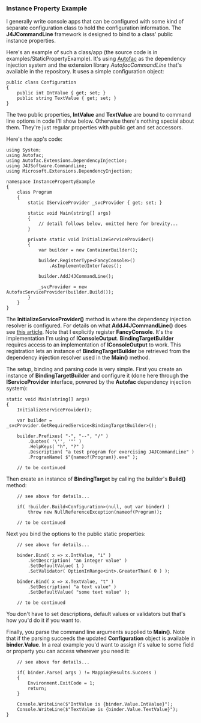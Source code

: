 ### Instance Property Example

I generally write console apps that can be configured with some kind of
separate configuration class to hold the configuration information. The 
**J4JCommandLine** framework is designed to bind to a class' public instance
properties.

Here's an example of such a class/app (the source code is in 
examples/StaticPropertyExample). It's using [Autofac](https://autofac.org) as
the dependency injection system and the extension library *AutofacCommandLine*
that's available in the repository. It uses a simple configuration
object:
```
public class Configuration
{
    public int IntValue { get; set; }
    public string TextValue { get; set; }
}
```

The two public properties, **IntValue** and **TextValue** are bound
to command line options in code I'll show below. Otherwise there's nothing
special about them. They're just regular properties with public get
and set accessors.

Here's the app's code:
```
using System;
using Autofac;
using Autofac.Extensions.DependencyInjection;
using J4JSoftware.CommandLine;
using Microsoft.Extensions.DependencyInjection;

namespace InstancePropertyExample
{
    class Program
    {
        static IServiceProvider _svcProvider { get; set; }

        static void Main(string[] args)
        {
            // detail follows below, omitted here for brevity...
        }

        private static void InitializeServiceProvider()
        {
            var builder = new ContainerBuilder();

            builder.RegisterType<FancyConsole>()
                .AsImplementedInterfaces();

            builder.AddJ4JCommandLine();

            _svcProvider = new AutofacServiceProvider(builder.Build());
        }
    }
}
```

The **InitializeServiceProvider()** method is where the dependency injection
resolver is configured. For details on what **AddJ4JCommandLine()** does
see [this article](di.md). Note that I explicitly register **FancyConsole**. It's
the implementation I'm using of **IConsoleOutput**. **BindingTargetBuilder**
requires access to an implementation of **IConsoleOutput** to work. This
registration lets an instance of **BindingTargetBuilder** be retrieved from
the dependency injection resolver used in the **Main()** method.

The setup, binding and parsing code is very simple. First you create an
instance of **BindingTargetBuilder** and configure it (done here through
the **IServiceProvider** interface, powered by the **Autofac** dependency
injection system):

```
static void Main(string[] args)
{
    InitializeServiceProvider();

    var builder = _svcProvider.GetRequiredService<BindingTargetBuilder>();

    builder.Prefixes( "-", "--", "/" )
        .Quotes( '\'', '"' )
        .HelpKeys( "h", "?" )
        .Description( "a test program for exercising J4JCommandLine" )
        .ProgramName( $"{nameof(Program)}.exe" );

    // to be continued
```
Then create an instance of **BindingTarget<Configuration>** by calling the builder's
**Build()** method:

```
    // see above for details...

    if( !builder.Build<Configuration>(null, out var binder) )
        throw new NullReferenceException(nameof(Program));

    // to be continued
```
Next you bind the options to the public static properties:
```
    // see above for details...

    binder.Bind( x => x.IntValue, "i" )
        .SetDescription( "an integer value" )
        .SetDefaultValue( 1 )
        .SetValidator( OptionInRange<int>.GreaterThan( 0 ) );

    binder.Bind( x => x.TextValue, "t" )
        .SetDescription( "a text value" )
        .SetDefaultValue( "some text value" );

    // to be continued
```
You don't have to set descriptions, default values or validators but that's how
you'd do it if you want to.

Finally, you parse the command line arguments supplied to **Main()**. Note that if
the parsing succeeds the updated **Configuration** object is available in
**binder.Value**. In a real example you'd want to assign it's value to some
field or property you can access wherever you need it:
```
    // see above for details...

    if( binder.Parse( args ) != MappingResults.Success )
    {
        Environment.ExitCode = 1;
        return;
    }

    Console.WriteLine($"IntValue is {binder.Value.IntValue}");
    Console.WriteLine($"TextValue is {binder.Value.TextValue}");
}
```
